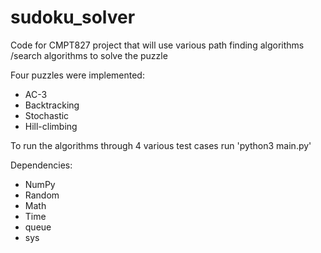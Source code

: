 # sudoku_solver
Code for CMPT827 project that will use various path finding algorithms /search algorithms to solve the puzzle

Four puzzles were implemented:
- AC-3
- Backtracking
- Stochastic
- Hill-climbing

To run the algorithms through 4 various test cases run 'python3 main.py'

Dependencies:
- NumPy
- Random 
- Math 
- Time
- queue
- sys






